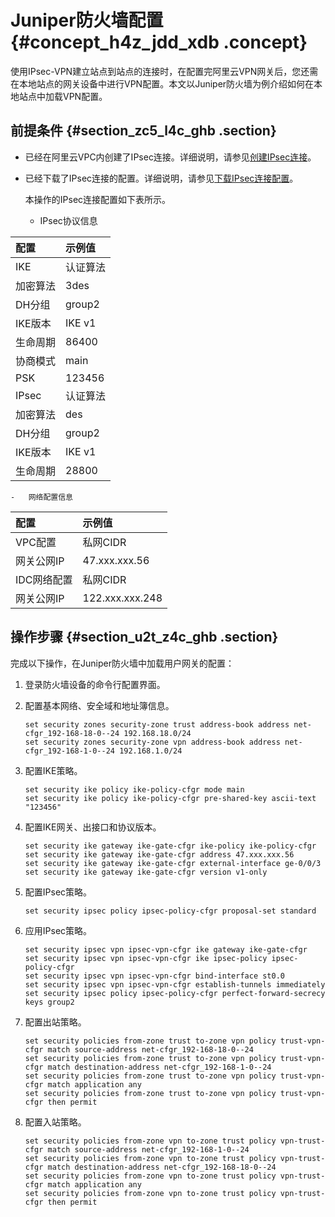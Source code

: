 # Juniper防火墙配置 {#concept_h4z_jdd_xdb .concept}

使用IPsec-VPN建立站点到站点的连接时，在配置完阿里云VPN网关后，您还需在本地站点的网关设备中进行VPN配置。本文以Juniper防火墙为例介绍如何在本地站点中加载VPN配置。

## 前提条件 {#section_zc5_l4c_ghb .section}

-   已经在阿里云VPC内创建了IPsec连接。详细说明，请参见[创建IPsec连接](intl.zh-CN/用户指南/配置IPsec-VPN/管理IPsec连接/创建IPsec连接.md#)。

-   已经下载了IPsec连接的配置。详细说明，请参见[下载IPsec连接配置](intl.zh-CN/用户指南/配置IPsec-VPN/管理IPsec连接/下载IPsec连接配置.md#)。

    本操作的IPsec连接配置如下表所示。

    -   IPsec协议信息

|配置|示例值|
|:-|:--|
|IKE|认证算法|md5|
|加密算法|3des|
|DH分组|group2|
|IKE版本|IKE v1|
|生命周期|86400|
|协商模式|main|
|PSK|123456|
|IPsec|认证算法|md5|
|加密算法|des|
|DH分组|group2|
|IKE版本|IKE v1|
|生命周期|28800|

    -   网络配置信息

|配置|示例值|
|:-|:--|
|VPC配置|私网CIDR|192.168.1.0/24|
|网关公网IP|47.xxx.xxx.56|
|IDC网络配置|私网CIDR|192.168.18.0/24|
|网关公网IP|122.xxx.xxx.248|


## 操作步骤 {#section_u2t_z4c_ghb .section}

完成以下操作，在Juniper防火墙中加载用户网关的配置：

1.  登录防火墙设备的命令行配置界面。
2.  配置基本网络、安全域和地址簿信息。

    ```
    set security zones security-zone trust address-book address net-cfgr_192-168-18-0--24 192.168.18.0/24
    set security zones security-zone vpn address-book address net-cfgr_192-168-1-0--24 192.168.1.0/24
    ```

3.  配置IKE策略。

    ```
    set security ike policy ike-policy-cfgr mode main
    set security ike policy ike-policy-cfgr pre-shared-key ascii-text "123456"
    ```

4.  配置IKE网关、出接口和协议版本。

    ```
    set security ike gateway ike-gate-cfgr ike-policy ike-policy-cfgr
    set security ike gateway ike-gate-cfgr address 47.xxx.xxx.56
    set security ike gateway ike-gate-cfgr external-interface ge-0/0/3
    set security ike gateway ike-gate-cfgr version v1-only
    ```

5.  配置IPsec策略。

    ```
    set security ipsec policy ipsec-policy-cfgr proposal-set standard
    ```

6.  应用IPsec策略。

    ```
    set security ipsec vpn ipsec-vpn-cfgr ike gateway ike-gate-cfgr
    set security ipsec vpn ipsec-vpn-cfgr ike ipsec-policy ipsec-policy-cfgr
    set security ipsec vpn ipsec-vpn-cfgr bind-interface st0.0
    set security ipsec vpn ipsec-vpn-cfgr establish-tunnels immediately
    set security ipsec policy ipsec-policy-cfgr perfect-forward-secrecy keys group2
    ```

7.  配置出站策略。

    ```
    set security policies from-zone trust to-zone vpn policy trust-vpn-cfgr match source-address net-cfgr_192-168-18-0--24
    set security policies from-zone trust to-zone vpn policy trust-vpn-cfgr match destination-address net-cfgr_192-168-1-0--24
    set security policies from-zone trust to-zone vpn policy trust-vpn-cfgr match application any
    set security policies from-zone trust to-zone vpn policy trust-vpn-cfgr then permit
    ```

8.  配置入站策略。

    ```
    set security policies from-zone vpn to-zone trust policy vpn-trust-cfgr match source-address net-cfgr_192-168-1-0--24
    set security policies from-zone vpn to-zone trust policy vpn-trust-cfgr match destination-address net-cfgr_192-168-18-0--24
    set security policies from-zone vpn to-zone trust policy vpn-trust-cfgr match application any
    set security policies from-zone vpn to-zone trust policy vpn-trust-cfgr then permit
    ```


